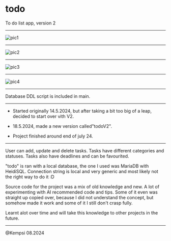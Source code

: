 # todo
To do list app, version 2
_______________________________________________________

![pic1](https://github.com/user-attachments/assets/51811b14-d2c2-4c29-97a7-19b530679748)
_______________________________________________________
![pic2](https://github.com/user-attachments/assets/e5112c2d-bc41-4e41-b8db-bd2df852ecf6)
_______________________________________________________
![pic3](https://github.com/user-attachments/assets/1254e09b-b228-4f4a-9595-58d8f4c47ec2)
_______________________________________________________
![pic4](https://github.com/user-attachments/assets/5c1a4c8a-429e-4ab6-bbae-c36debd4df1d)

_______________________________________________________

Database DDL script is included in main.

_______________________________________________________

- Started originally 14.5.2024, but after taking a bit too big of a leap, decided to start over vith V2.

- 18.5.2024, made a new version called"todoV2".
- Project finished around end of july 24.


________________________________________________________

User can add, update and delete tasks. Tasks have different categories and statuses.
Tasks also have deadlines and can be favourited.

"todo" is ran with a local database, the one I used was MariaDB with HeidiSQL.
Connection string is local and very generic and most likely not the right way to do it :D

Source code for the project was a mix of old knowledge and new. A lot of experimenting with AI recommended code 
and tips. Some of it even was straight up copied over, because I did not understand the concept,
but somehow made it work and some of it I still don't crasp fully.

Learnt alot over time and will take this knowledge to other projects in the future.

________________________________________________________

@Kempsi
08.2024
